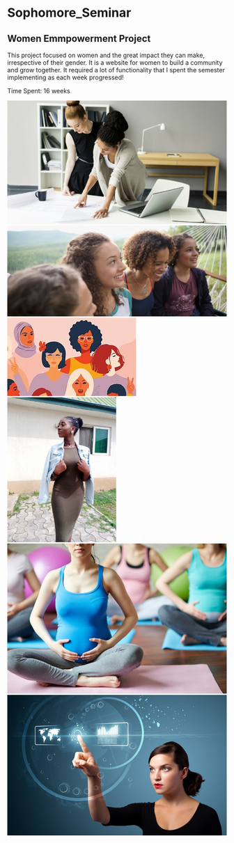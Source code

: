 # Sophomore_Seminar
## Women Emmpowerment Project
This project focused on women and the great impact they can make, irrespective of their gender. It is a website for women to build a community and grow together.
It required a lot of functionality that I spent the semester implementing as each week progressed!

Time Spent: 16 weeks

<img src ='images/business-women2.jpg'/>
<img src ='images/Wome_smiling'/>
<img src ='images/Website picture.jpg'/>
<img src ='images/IMG_0204.jpg' width='250px'/>
<img src ='images/pregnant-women.jpg'/>
<img src ='images/woman-tech1.jpg'/>
